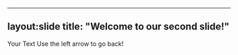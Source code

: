  ---
 layout:slide
 title: "Welcome to our second slide!"
 ---
 Your Text
 Use the left arrow to go back!
